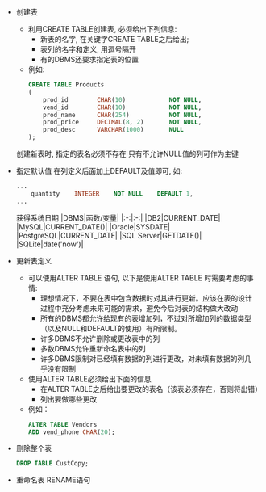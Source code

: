 - 创建表
    - 利用CREATE TABLE创建表, 必须给出下列信息:
        - 新表的名字, 在关键字CREATE TABLE之后给出;
        - 表列的名字和定义, 用逗号隔开
        - 有的DBMS还要求指定表的位置
    - 例如:
        ```sql
        CREATE TABLE Products
        (
            prod_id        CHAR(10)            NOT NULL,
            vend_id        CHAR(10)            NOT NULL,
            prod_name      CHAR(254)           NOT NULL,
            prod_price     DECIMAL(8, 2)       NOT NULL,
            prod_desc      VARCHAR(1000)       NULL
        );
        ```
    创建新表时, 指定的表名必须不存在
    只有不允许NULL值的列可作为主键
- 指定默认值
    在列定义后面加上DEFAULT及值即可, 如:
    ```sql
    ...
        quantity    INTEGER    NOT NULL    DEFAULT 1,
    ...
    ```
    获得系统日期
    |DBMS|函数/变量|
    |:-:|:-:|
    |DB2|CURRENT_DATE|
    |MySQL|CURRENT_DATE()|
    |Oracle|SYSDATE|
    |PostgreSQL|CURRENT_DATE|
    |SQL Server|GETDATE()|
    |SQLite|date('now')|

- 更新表定义
    - 可以使用ALTER TABLE 语句, 以下是使用ALTER TABLE 时需要考虑的事情:
        - 理想情况下，不要在表中包含数据时对其进行更新。应该在表的设计过程中充分考虑未来可能的需求，避免今后对表的结构做大改动
        - 所有的DBMS都允许给现有的表增加列，不过对所增加列的数据类型（以及NULL和DEFAULT的使用）有所限制。
        - 许多DBMS不允许删除或更改表中的列
        - 多数DBMS允许重新命名表中的列
        - 许多DBMS限制对已经填有数据的列进行更改，对未填有数据的列几乎没有限制
    - 使用ALTER TABLE必须给出下面的信息
        - 在ALTER TABLE之后给出要更改的表名（该表必须存在，否则将出错）
        - 列出要做哪些更改
    - 例如：
        ```sql
        ALTER TABLE Vendors
        ADD vend_phone CHAR(20);
        ```
- 删除整个表
    ```sql
    DROP TABLE CustCopy;
    ```
- 重命名表
    RENAME语句
